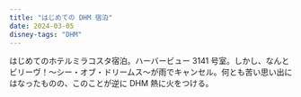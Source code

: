 ```yaml
---
title: "はじめての DHM 宿泊"
date: 2024-03-05
disney-tags: "DHM"
---
```


はじめてのホテルミラコスタ宿泊。ハーバービュー 3141 号室。しかし、なんとビリーヴ！〜シー・オブ・ドリームス〜が雨でキャンセル。何とも苦い思い出にはなったものの、このことが逆に DHM 熱に火をつける。 